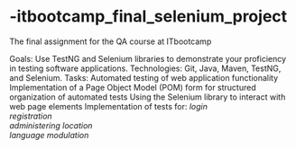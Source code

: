 # -itbootcamp_final_selenium_project
 The final assignment for the QA course at ITbootcamp

Goals: Use TestNG and Selenium libraries to demonstrate your proficiency in testing software applications.
Technologies: Git, Java, Maven, TestNG, and Selenium.
Tasks:
Automated testing of web application functionality
Implementation of a Page Object Model (POM) form for structured organization of automated tests
Using the Selenium library to interact with web page elements
Implementation of tests for:
 *login*  
 *registration*  
 *administering location*  
 *language modulation*
